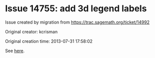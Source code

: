 # Issue 14755: add 3d legend labels

Issue created by migration from https://trac.sagemath.org/ticket/14992

Original creator: kcrisman

Original creation time: 2013-07-31 17:58:02

See [here](http://ask.sagemath.org/question/2847/legend_label-in-3d-plotting).
